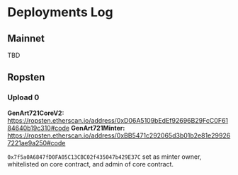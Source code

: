 # Deployments Log

## Mainnet

TBD

## Ropsten

### Upload 0

**GenArt721CoreV2:** https://ropsten.etherscan.io/address/0xD06A5109bEdEf92696B29FcC0F6184640b19c310#code
**GenArt721Minter:** https://ropsten.etherscan.io/address/0xBB5471c292065d3b01b2e81e299267221ae9a250#code

`0x7f5a0A6847fD0FA05C13CBC02f435047b429E37C` set as minter owner, whitelisted on core contract, and admin of core contract.
